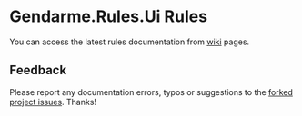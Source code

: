# Gendarme.Rules.Ui Rules

You can access the latest rules documentation from [wiki](https://github.com/spouliot/gendarme/wiki/Gendarme.Rules.Ui%28git%29) pages.


## Feedback

Please report any documentation errors, typos or suggestions to the [forked project issues](https://github.com/JAD-SVK/Gendarme/issues). Thanks!

